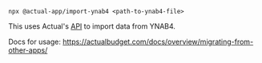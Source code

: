 
```
npx @actual-app/import-ynab4 <path-to-ynab4-file>
```

This uses Actual's [API](https://github.com/actualbudget/node-api) to import data from YNAB4.

Docs for usage: https://actualbudget.com/docs/overview/migrating-from-other-apps/
